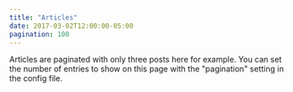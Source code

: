 ```yaml
---
title: "Articles"
date: 2017-03-02T12:00:00-05:00
pagination: 100
---
```

Articles are paginated with only three posts here for example. You can set the number of entries to show on this page with the "pagination" setting in the config file.
